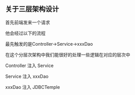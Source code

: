 ## 关于三层架构设计

首先前端发来一个请求

他会经过以下的流程

最先触发的是Controller->Service->xxxDao

在这个分层次架构中我们能很好的处理一些逻辑在对应的层次中

Controller 注入 Service

Service 注入 xxxDao

xxxDao 注入 JDBCTemple